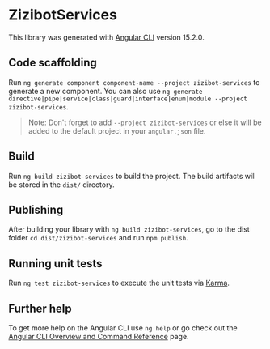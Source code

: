 # ZizibotServices

This library was generated with [Angular CLI](https://github.com/angular/angular-cli) version 15.2.0.

## Code scaffolding

Run `ng generate component component-name --project zizibot-services` to generate a new component. You can also use `ng generate directive|pipe|service|class|guard|interface|enum|module --project zizibot-services`.
> Note: Don't forget to add `--project zizibot-services` or else it will be added to the default project in your `angular.json` file.

## Build

Run `ng build zizibot-services` to build the project. The build artifacts will be stored in the `dist/` directory.

## Publishing

After building your library with `ng build zizibot-services`, go to the dist folder `cd dist/zizibot-services` and run `npm publish`.

## Running unit tests

Run `ng test zizibot-services` to execute the unit tests via [Karma](https://karma-runner.github.io).

## Further help

To get more help on the Angular CLI use `ng help` or go check out the [Angular CLI Overview and Command Reference](https://angular.io/cli) page.
